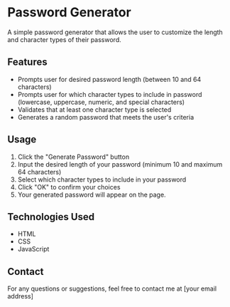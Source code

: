 # Password Generator

A simple password generator that allows the user to customize the length and character types of their password.

## Features
- Prompts user for desired password length (between 10 and 64 characters)
- Prompts user for which character types to include in password (lowercase, uppercase, numeric, and special characters)
- Validates that at least one character type is selected
- Generates a random password that meets the user's criteria

## Usage
1. Click the "Generate Password" button
2. Input the desired length of your password (minimum 10 and maximum 64 characters)
3. Select which character types to include in your password
4. Click "OK" to confirm your choices
5. Your generated password will appear on the page.

## Technologies Used
- HTML
- CSS
- JavaScript

## Contact
For any questions or suggestions, feel free to contact me at [your email address]
